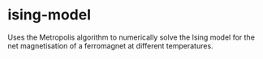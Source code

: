 # ising-model

Uses the Metropolis algorithm to numerically solve the Ising model for the net magnetisation of a ferromagnet at different temperatures.

